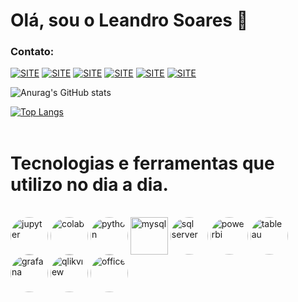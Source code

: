 # Olá, sou o Leandro Soares 👋
### Contato:
[![SITE](https://img.shields.io/website?label=LScience.com.br&style=for-the-badge&url=https://lscience.com.br)](https://lscience.com.br)
[![SITE](https://img.shields.io/badge/YouTube-FF0000?style=for-the-badge&logo=youtube&logoColor=white)](https://lscience.com.br)
[![SITE](https://img.shields.io/badge/Instagram-E4405F?style=for-the-badge&logo=instagram&logoColor=white)](https://lscience.com.br)
[![SITE](https://img.shields.io/badge/LinkedIn-0077B5?style=for-the-badge&logo=linkedin&logoColor=white)](https://lscience.com.br)
[![SITE](https://img.shields.io/badge/Facebook-1877F2?style=for-the-badge&logo=facebook&logoColor=white)](https://lscience.com.br)
[![SITE](https://img.shields.io/badge/Twitter-1DA1F2?style=for-the-badge&logo=twitter&logoColor=white)](https://lscience.com.br)

![Anurag's GitHub stats](https://github-readme-stats.vercel.app/api?username=leandric&show_icons=true&theme=onedark)

[![Top Langs](https://github-readme-stats.vercel.app/api/top-langs/?username=leandric&layout=compact)](https://github.com/leandric)
<br/>
<br/>
# Tecnologias e ferramentas que utilizo no dia a dia.

<div style="display: inline_block"><br/>
    <img align="center" style="border-radius: 50%"  alt="jupyter" width="60" height="60" src="https://blogs.swarthmore.edu/its/wp-content/uploads/2020/08/jupyter.png">
    <img align="center" style="border-radius: 50%"  alt="colab" width="60" height="60" src="https://encrypted-tbn0.gstatic.com/images?q=tbn:ANd9GcSOCjLLoYjhwAcCRmUQuhizj-GvlBBxjfr69Lue-MoVpJl5m2vxecaGYKT_xEfuzqcKoRQ&usqp=CAU">
    <img align="center" style="border-radius: 50%" alt="python" width="60" height="60" src="https://upload.wikimedia.org/wikipedia/commons/thumb/c/c3/Python-logo-notext.svg/1200px-Python-logo-notext.svg.png">
    <img align="center" alt="mysql" width="60" height="60" src="https://www.blogson.com.br/wp-content/uploads/2020/12/logo-mysql-mysql-logo-png-images-are-download-crazypng-211.png">
    <img align="center" style="border-radius: 50%" alt="sql server" width="60" height="60" src="https://www.dbacorp.com.br/wp-content/uploads/2017/07/microsoft-sql-server-logo.png">
    <img align="center" style="border-radius: 50%" alt="powerbi" width="60" height="60" src="https://encrypted-tbn0.gstatic.com/images?q=tbn:ANd9GcSOlN8WpnHcnjLf3XYuz3ieuKiKm2KSGoVnJ5otK0B2qoVpddY1gKisjwb6PAVqWl4sQBE&usqp=CAU">
    <img align="center" style="border-radius: 50%" alt="tableau" width="60" height="60" src="https://brockdsl.github.io/Tableau-Online-Tutorial/tableau-logo.jpg">
    <img align="center" style="border-radius: 50%" alt="grafana" width="60" height="60" src="https://encrypted-tbn0.gstatic.com/images?q=tbn:ANd9GcTiCvNt0esNv9Uj1_B-X8yvlFx7bjBwSGjHwr6-6eFWXxSgYYJcizc4Ga6mtKpaI_MARNs&usqp=CAU">
    <img align="center" style="border-radius: 50%" alt="qlikview" width="60" height="60" src="https://seekvectorlogo.com/wp-content/uploads/2019/04/qlik-vector-logo-small.png">
    <img align="center" style="border-radius: 50%" alt="office" width="60" height="60" src="https://encrypted-tbn0.gstatic.com/images?q=tbn:ANd9GcQAsfF0BKBerL3z20LEQyiaR24-FiK6HRD5-w&usqp=CAU">
</div>
